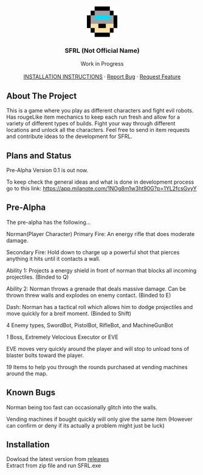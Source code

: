 <br />
<p align="center">
  <a href="https://github.com/Jrumfelt/scifi-roguelike-game">
    <img src="Images/NormanHead.png" alt="Icon" width="80" height="80">
  </a>

  <h3 align="center">SFRL (Not Official Name)</h3>

  <p align="center">
    Work in Progress 
    <br />
    <br />
    <a href="#installation">INSTALLATION INSTRUCTIONS</b></a>
    ·
    <a href="https://github.com/Jrumfelt/scifi-roguelike-game/issues">Report Bug</a>
    ·
    <a href="https://github.com/Jrumfelt/scifi-roguelike-game/issues">Request Feature</a>
  </p>
</p>

<!-- ABOUT THE PROJECT -->
## About The Project

This is a game where you play as different characters and fight evil robots. Has rougeLike item mechanics to keep each run fresh and allow for a variety of different types of builds. Fight your way through different locations and unlock all the characters. Feel free to send in item requests and contribute ideas to the development for SFRL.

<!-- PLANS AND STATUS -->
## Plans and Status

Pre-Alpha Version 0.1 is out now.

To keep check the general ideas and what is done in development process go to this link: https://app.milanote.com/1NOg8m1w3ht90G?p=1YL2fcsGvyY

<!-- PRE ALPHA -->
## Pre-Alpha

The pre-alpha has the following...

Norman(Player Character)
Primary Fire: An energy rifle that does moderate damage.

Secondary Fire: Hold down to charge up a powerful shot that pierces anything it hits until it contacts a wall.

Ability 1: Projects a energy shield in front of norman that blocks all incoming projectiles. (Binded to Q)

Ability 2: Norman throws a grenade that deals massive damage. Can be thrown threw walls and explodes on enemy contact. (Binded to E)

Dash: Norman has a tactical roll which allows him to dodge projectiles and move quickly for a breif moment. (Binded to Shift)

4 Enemy types, SwordBot, PistolBot, RifleBot, and MachineGunBot

1 Boss, Extremely Velocious Executor or EVE

EVE moves very quickly around the player and will stop to unload tons of blaster bolts toward the player.

19 Items to help you through the rounds purchased at vending machines around the map.

<!-- KNOWN BUGS -->
## Known Bugs

Norman being too fast can occasionally glitch into the walls.

Vending machines if bought quickly will only give the same item (However can confirm or deny if its actually a problem might just be luck)

## Installation

Dowload the latest version from [releases](https://github.com/Jrumfelt/scifi-roguelike-game/releases)<br>
Extract from zip file and run SFRL.exe
